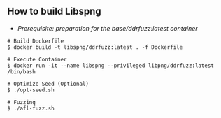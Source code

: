 ## How to build Libspng
- *Prerequisite: preparation for the base/ddrfuzz:latest container*
```
# Build Dockerfile
$ docker build -t libspng/ddrfuzz:latest . -f Dockerfile

# Execute Container
$ docker run -it --name libspng --privileged libpng/ddrfuzz:latest /bin/bash

# Optimize Seed (Optional)
$ ./opt-seed.sh

# Fuzzing
$ ./afl-fuzz.sh
```
